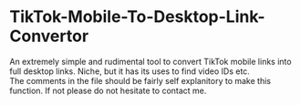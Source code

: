 # TikTok-Mobile-To-Desktop-Link-Convertor
An extremely simple and rudimental tool to convert TikTok mobile links into full desktop links. Niche, but it has its uses to find video IDs etc.  
The comments in the file should be fairly self explanitory to make this function. If not please do not hesitate to contact me. 
